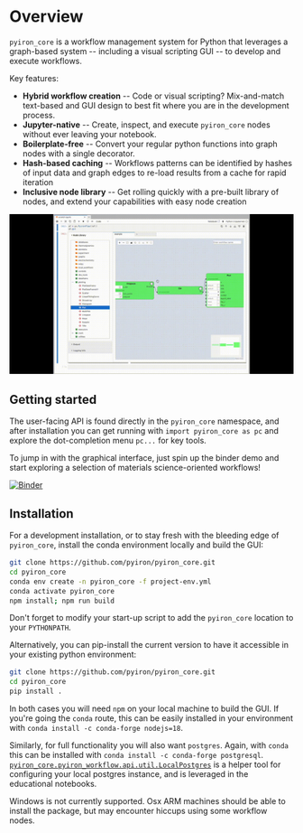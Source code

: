 # Overview

`pyiron_core` is a workflow management system for Python that leverages a graph-based system -- including a visual scripting GUI -- to develop and execute workflows.

Key features:
- **Hybrid workflow creation** -- Code or visual scripting? Mix-and-match text-based and GUI design to best fit where you are in the development process.
- **Jupyter-native** -- Create, inspect, and execute `pyiron_core` nodes without ever leaving your notebook.
- **Boilerplate-free** -- Convert your regular python functions into graph nodes with a single decorator.
- **Hash-based caching** -- Workflows patterns can be identified by hashes of input data and graph edges to re-load results from a cache for rapid iteration
- **Inclusive node library** -- Get rolling quickly with a pre-built library of nodes, and extend your capabilities with easy node creation

![DEMO](./documentation/pyiron_core_demo_snippet.gif)

## Getting started

The user-facing API is found directly in the `pyiron_core` namespace, and after installation you can get running with `import pyiron_core as pc` and explore the dot-completion menu `pc...` for key tools.

To jump in with the graphical interface, just spin up the binder demo and start exploring a selection of materials science-oriented workflows!

[![Binder](https://mybinder.org/badge_logo.svg)](https://mybinder.org/v2/gh/pyiron/pyiron_core/main?urlpath=%2Fdoc%2Ftree%2Fdemo.ipynb)

## Installation

For a development installation, or to stay fresh with the bleeding edge of `pyiron_core`, install the conda environment locally and build the GUI:

```bash
git clone https://github.com/pyiron/pyiron_core.git
cd pyiron_core
conda env create -n pyiron_core -f project-env.yml
conda activate pyiron_core
npm install; npm run build
```

Don't forget to modify your start-up script to add the `pyiron_core` location to your `PYTHONPATH`.

Alternatively, you can pip-install the current version to have it accessible in your existing python environment:

```bash
git clone https://github.com/pyiron/pyiron_core.git
cd pyiron_core
pip install .
```

In both cases you will need `npm` on your local machine to build the GUI.
If you're going the `conda` route, this can be easily installed in your environment with `conda install -c conda-forge nodejs=18`.

Similarly, for full functionality you will also want `postgres`.
Again, with `conda` this can be installed with `conda install -c conda-forge postgresql`.
[`pyiron_core.pyiron_workflow.api.util.LocalPostgres`](./pyiron_core/pyiron_workflow/util.py) is a helper tool for configuring your local postgres instance, and is leveraged in the educational notebooks.

Windows is not currently supported.
Osx ARM machines should be able to install the package, but may encounter hiccups using some workflow nodes.
